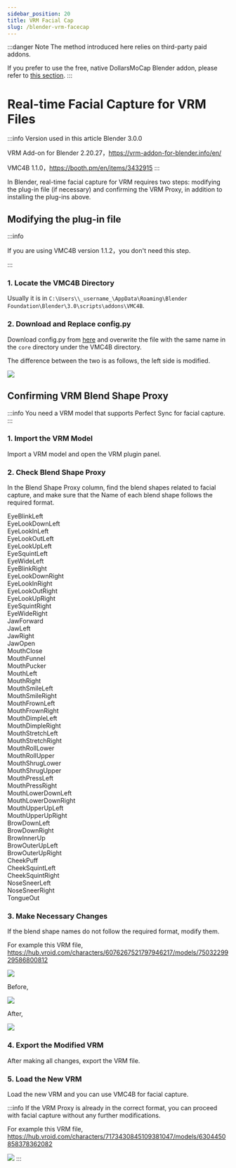 ```yaml
---
sidebar_position: 20
title: VRM Facial Cap
slug: /blender-vrm-facecap
---
```


:::danger Note
The method introduced here relies on third-party paid addons.

If you prefer to use the free, native DollarsMoCap Blender addon, please refer to [this section](/blender-addon).
:::

# Real-time Facial Capture for VRM Files

:::info Version used in this article
Blender 3.0.0

VRM Add-on for Blender 2.20.27，https://vrm-addon-for-blender.info/en/

VMC4B 1.1.0，https://booth.pm/en/items/3432915
:::

In Blender, real-time facial capture for VRM requires two steps: modifying the plug-in file (if necessary) and confirming the VRM Proxy, in addition to installing the plug-ins above.

## Modifying the plug-in file

:::info

If you are using VMC4B version 1.1.2，you don't need this step.

:::

### 1. Locate the VMC4B Directory

Usually it is in `C:\Users\\_username_\AppData\Roaming\Blender Foundation\Blender\3.0\scripts\addons\VMC4B`.

### 2. Download and Replace config.py

Download config.py from [here](https://kilimanjaro.dollarsmocap.com/config.py) and overwrite the file with the same name in the `core` directory under the VMC4B directory.

The difference between the two is as follows, the left side is modified.

![](../../../img/2024_01_23_10_07_00-config.py.png)

## Confirming VRM Blend Shape Proxy

:::info
You need a VRM model that supports Perfect Sync for facial capture.
:::

### 1. Import the VRM Model
Import a VRM model and open the VRM plugin panel.

### 2. Check Blend Shape Proxy

In the Blend Shape Proxy column, find the blend shapes related to facial capture, and make sure that the Name of each blend shape follows the required format.

EyeBlinkLeft  
EyeLookDownLeft  
EyeLookInLeft  
EyeLookOutLeft  
EyeLookUpLeft  
EyeSquintLeft  
EyeWideLeft  
EyeBlinkRight  
EyeLookDownRight  
EyeLookInRight  
EyeLookOutRight  
EyeLookUpRight  
EyeSquintRight  
EyeWideRight  
JawForward  
JawLeft  
JawRight  
JawOpen  
MouthClose  
MouthFunnel  
MouthPucker  
MouthLeft  
MouthRight  
MouthSmileLeft  
MouthSmileRight  
MouthFrownLeft  
MouthFrownRight  
MouthDimpleLeft  
MouthDimpleRight  
MouthStretchLeft  
MouthStretchRight  
MouthRollLower  
MouthRollUpper  
MouthShrugLower  
MouthShrugUpper  
MouthPressLeft  
MouthPressRight  
MouthLowerDownLeft  
MouthLowerDownRight  
MouthUpperUpLeft  
MouthUpperUpRight  
BrowDownLeft  
BrowDownRight  
BrowInnerUp  
BrowOuterUpLeft  
BrowOuterUpRight  
CheekPuff  
CheekSquintLeft  
CheekSquintRight  
NoseSneerLeft  
NoseSneerRight  
TongueOut  

### 3. Make Necessary Changes

If the blend shape names do not follow the required format, modify them.

For example this VRM file, https://hub.vroid.com/characters/6076267521797946217/models/7503229929586800812

![](../../../img/2024_01_23_10_36_19-Blender.png)

Before,

![](../../../img/2024_01_23_10_44_00-Blender.png)

After,

![](../../../img/2024_01_23_10_44_14-Blender.png)

### 4. Export the Modified VRM

After making all changes, export the VRM file.

### 5. Load the New VRM

Load the new VRM and you can use VMC4B for facial capture.

:::info
If the VRM Proxy is already in the correct format, you can proceed with facial capture without any further modifications.

For example this VRM file, https://hub.vroid.com/characters/7173430845109381047/models/6304450858378362082

![](../../../img/2024_01_23_12_58_02-Blender.png)
:::


